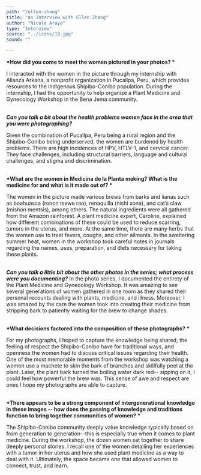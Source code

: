 ```yaml
---
path: "/ellen-zhang"
title: "An Interview with Ellen Zhang"
author: "Nicole Araya"
type: "Interview"
source: "../icons/19.jpg"
sound: ""

---
```


__*How did you come to meet the women pictured in your photos? *__

I interacted with the women in the picture through my internship with Alianza Arkana, a nonprofit organization in Pucallpa, Peru, which provides resources to the indigenous Shipibo-Conibo population. During the internship, I had the opportunity to help organize a Plant Medicine and Gynecology Workshop in the Bena Jema community.<br /><br />


__*Can you talk a bit about the health problems women face in the area that you were photographing?*__

Given the combination of Pucallpa, Peru being a rural region and the Shipibo-Conibo being underserved, the women are burdened by health problems. There are high incidences of HPV, HTLV-1, and cervical cancer. They face challenges, including structural barriers, language and cultural challenges, and stigma and discrimination.<br /><br />


__*What are the women in Medicina de la Planta making? What is the medicine for and what is it made out of? *__

The women in the picture made various brews from barks and lianas such as boahuasca (ronon tsewe rao), renaquilla (nishi xona), and cat’s claw (mishon mentsis), among others. The natural ingredients were all gathered from the Amazon rainforest. A plant medicine expert, Caroline, explained how different combinations of these could be used to reduce scarring, tumors in the uterus, and more. At the same time, there are many herbs that the women use to treat fevers, coughs, and other ailments. In the sweltering summer heat, women in the workshop took careful notes in journals regarding the names, uses, preparation, and diets necessary for taking these plants.<br /><br />


__*Can you talk a little bit about the other photos in the series; what process were you documenting?*__
In the photo series, I documented the entirety of the Plant Medicine and Gynecology Workshop. It was amazing to see several generations of women gathered in one room as they shared their personal recounts dealing with plants, medicine, and illness. Moreover, I was amazed by the care the women took into creating their medicine from stripping bark to patiently waiting for the brew to change shades.<br /><br />


__*What decisions factored into the composition of these photographs? *__

For my photographs, I hoped to capture the knowledge being shared, the feeling of respect the Shipibo-Conibo have for traditional ways, and openness the women had to discuss critical issues regarding their health. One of the most memorable moments from the workshop was watching a women use a machete to skin the bark of branches and skillfully peel at the plant. Later, the plant bark turned the boiling water dark red-- sipping on it, I could feel how powerful the brew was. This sense of awe and respect are ones I hope my photographs are able to capture.<br /><br />


__*There appears to be a strong component of intergenerational knowledge in these images -- how does the passing of knowledge and traditions function to bring together communities of women? *__

The Shipibo-Conibo community deeply value knowledge typically based on from generation to generation--this is especially true when it comes to plant medicine. During the workshop, the dozen women sat together to share deeply personal stories. I recall one of the women detailing her experiences with a tumor in her uterus and how she used plant medicine as a way to deal with it. Ultimately, the space became one that allowed women to connect, trust, and learn.<br /><br />

&nbsp;
